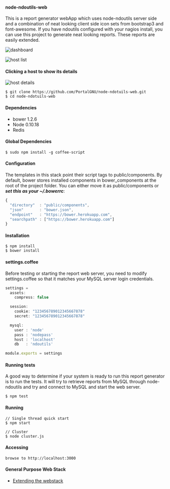 #### node-ndoutils-web
This is a report generator webApp which uses node-ndoutils server side and a combination
of neat looking client side icon sets from bootstrap3 and font-awesome.  If you have ndoutils configured with
your nagios install, you can use this project to generate neat looking reports.  These reports
are easily extended.

![dashboard](https://raw.github.com/mikekunze/node-ndoutils-web/master/assets/img/Screen%20Shot%202013-09-08%20at%203.48.13%20PM.png)

![host list](https://raw.github.com/mikekunze/node-ndoutils-web/master/assets/img/Screen%20Shot%202013-09-08%20at%203.48.35%20PM.png)

#### Clicking a host to show its details

![host details](https://raw.github.com/mikekunze/node-ndoutils-web/master/assets/img/Screen%20Shot%202013-09-08%20at%203.48.53%20PM.png)


    $ git clone https://github.com/PortalGNU/node-ndotuils-web.git
    $ cd node-ndotuils-web

#### Dependencies
  - bower 1.2.6
  - Node 0.10.18
  - Redis

#### Global Dependencies

    $ sudo npm install -g coffee-script

#### Configuration
The templates in this stack point their script tags to public/components.  By default,
bower stores installed components in bower_components at the root
of the project folder.  You can either move it as public/components
or ***set this as your ~/.bowerrc***:

````javascript
{
  "directory"  : "public/components",
  "json"       : "bower.json",
  "endpoint"   : "https://bower.herokuapp.com",
  "searchpath" : ["https://bower.herokuapp.com"]
}
````

#### Installation

    $ npm install
    $ bower install
    
#### settings.coffee
    
Before testing or starting the report web server, you need to modify settings.coffee so that it matches
your MySQL server login credentials.

````javascript
settings =
  assets:
    compress: false

  session:
    cookie: "123456789012345667878"
    secret: "123456789012345667878"

  mysql:
    user : 'node'
    pass : 'nodepass'
    host : 'localhost'
    db   : 'ndoutils'

module.exports = settings
````

#### Running tests

A good way to determine if your system is ready to run this report generator
is to run the tests. It will try to retrieve reports from MySQL through node-ndoutils and 
try and connect to MySQL and start the web server.

    $ npm test

#### Running

    // Single thread quick start
    $ npm start

    // Cluster
    $ node cluster.js

#### Accessing

    browse to http://localhost:3000
    
#### General Purpose Web Stack

  - [Extending the webstack](https://github.com/mikekunze/node-ndoutils-web/wiki/Extending-the-web-stack)
